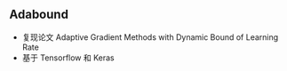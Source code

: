 ## Adabound
- 复现论文 Adaptive Gradient Methods with Dynamic Bound of Learning Rate
- 基于 Tensorflow 和 Keras
